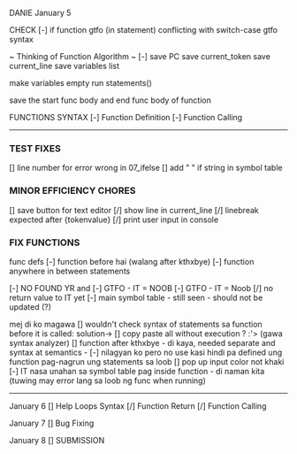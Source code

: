 DANIE
January 5

CHECK
[-] if function gtfo (in statement) conflicting with switch-case gtfo syntax

~ Thinking of Function Algorithm ~
[-] save PC
save current_token
save current_line
save variables list

make variables empty
run statements()

save the start func body and end func body of function

FUNCTIONS SYNTAX
[-] Function Definition
[-] Function Calling

---

### TEST FIXES

[] line number for error wrong in 07_ifelse
[] add " " if string in symbol table

### MINOR EFFICIENCY CHORES

[] save button for text editor
[/] show line in current_line
[/] linebreak expected after {tokenvalue}
[/] print user input in console

### FIX FUNCTIONS

func defs
[-] function before hai (walang after kthxbye)
[-] function anywhere in between statements

[-] NO FOUND YR and
[-] GTFO - IT = NOOB
[-] GTFO - IT = Noob
[/] no return value to IT yet
[-] main symbol table - still seen - should not be updated (?)

mej di ko magawa
[] wouldn't check syntax of statements sa function before it is called: solution-> [] copy paste all without execution ? :'> (gawa syntax analyzer)
[] function after kthxbye - di kaya, needed separate and syntax at semantics - [-] nilagyan ko pero no use kasi hindi pa defined ung function pag-nagrun ung statements sa loob
[] pop up input color not khaki
[-] IT nasa unahan sa symbol table pag inside function - di naman kita (tuwing may error lang sa loob ng func when running)

---

January 6
[] Help Loops Syntax
[/] Function Return
[/] Function Calling

January 7
[] Bug Fixing

January 8
[] SUBMISSION
